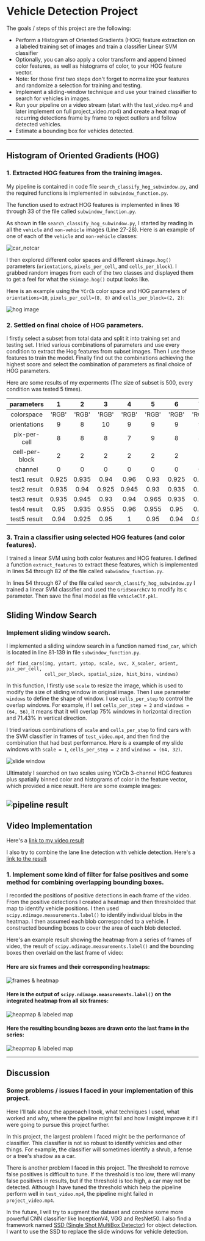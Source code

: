 # **Vehicle Detection Project**

The goals / steps of this project are the following:

* Perform a Histogram of Oriented Gradients (HOG) feature extraction on a labeled training set of images and train a classifier Linear SVM classifier
* Optionally, you can also apply a color transform and append binned color features, as well as histograms of color, to your HOG feature vector.
* Note: for those first two steps don't forget to normalize your features and randomize a selection for training and testing.
* Implement a sliding-window technique and use your trained classifier to search for vehicles in images.
* Run your pipeline on a video stream (start with the test_video.mp4 and later implement on full project_video.mp4) and create a heat map of recurring detections frame by frame to reject outliers and follow detected vehicles.
* Estimate a bounding box for vehicles detected.

[//]: # (Image References)
[image1]: ./examples/car_not_car.png
[image2]: ./examples/HOG_example.jpg
[image3]: ./examples/sliding_windows.jpg
[image4]: ./examples/sliding_window.jpg
[image5]: ./examples/bboxes_and_heat.png
[image6]: ./examples/labels_map.png
[image7]: ./examples/output_bboxes.png
[video1]: ./project_video.mp4

---

## Histogram of Oriented Gradients (HOG)

### 1. Extracted HOG features from the training images.

My pipeline is contained in code file `search_classify_hog_subwindow.py`, and the required functions is implemented in `subwindow_function.py`.

The function used to extract HOG features is implemented in lines 16 through 33 of the file called `subwindow_function.py`.

As shown in file `search_classify_hog_subwindow.py`, I started by reading in all the `vehicle` and `non-vehicle` images (Line 27-28).  Here is an example of one of each of the `vehicle` and `non-vehicle` classes:

![car_notcar](./figures/car_notcar.png)

I then explored different color spaces and different `skimage.hog()` parameters (`orientations`, `pixels_per_cell`, and `cells_per_block`).  I grabbed random images from each of the two classes and displayed them to get a feel for what the `skimage.hog()` output looks like.

Here is an example using the `YCrCb` color space and HOG parameters of `orientations=10`, `pixels_per_cell=(8, 8)` and `cells_per_block=(2, 2)`:

![hog image](./figures/hog_image.png)

### 2. Settled on final choice of HOG parameters.

I firstly select a subset from total data and split it into training set and testing set. I tried various combinations of parameters and use every condition to extract the Hog features from subset images. Then I use these features to train the model. Finally find out the combinations achieving the highest score and select the combination of parameters as final choice of HOG parameters.

Here are some results of my experments (The size of subset is 500, every condition was tested 5 times).

| parameters     | 1     | 2     | 3     | 4     | 5     | 6     | 7     | 8     | 9     | 10      |
|:--------------:|:-----:|:-----:|:-----:|:-----:|:-----:|:-----:|:-----:|:-----:|:-----:|:-------:|
| colorspace     | 'RGB' | 'RGB' | 'RGB' | 'RGB' | 'RGB' | 'RGB' | 'RGB' | 'RGB' | 'RGB' | 'YCrcb' |
| orientations   | 9     | 8     | 10    | 9     | 9     | 9     | 9     | 9     | 9     | 10      |
| pix-per-cell   | 8     | 8     | 8     | 7     | 9     | 8     | 8     | 8     | 8     | 8       |
| cell-per-block | 2     | 2     | 2     | 2     | 2     | 2     | 1     | 3     | 2     | 2       |
| channel        | 0     | 0     | 0     | 0     | 0     | 0     | 0     | 0     | ALL   | ALL     |
| test1 result   | 0.925 | 0.935 | 0.94  | 0.96  | 0.93  | 0.925 | 0.93  | 0.93  | 0.955 | 0.995   |
| test2 result   | 0.935 | 0.94  | 0.925 | 0.945 | 0.93  | 0.935 | 0.94  | 0.935 | 0.95  | 0.985   |
| test3 result   | 0.935 | 0.945 | 0.93  | 0.94  | 0.965 | 0.935 | 0.92  | 0.93  | 0.96  | 0.995   |
| test4 result   | 0.95  | 0.935 | 0.955 | 0.96  | 0.955 | 0.95  | 0.94  | 0.95  | 0.945 | 0.995   |
| test5 result   | 0.94  | 0.925 | 0.95  | 1     | 0.95  | 0.94  | 0.915 | 0.92  | 0.96  | 0.985   |

### 3. Train a classifier using selected HOG features (and color features).

I trained a linear SVM using both color features and HOG features. I defined a function `extract_features` to extract these features, which is implemented in lines 54 through 82 of the file called `subwindow_function.py`.

In lines 54 through 67 of the file called `search_classify_hog_subwindow.py` I trained a linear SVM classifier and used the `GridSearchCV` to modify its `C` parameter. Then save the final model as file `vehicleClf.pkl`.

## Sliding Window Search

### Implement sliding window search.

I implemented a sliding window search in a function named `find_car`, which is located in line 81-139 in file `subwindow_function.py`.

```
def find_cars(img, ystart, ystop, scale, svc, X_scaler, orient, pix_per_cell,
              cell_per_block, spatial_size, hist_bins, windows)
```

In this function, I firstly use `scale` to resize the image, which is used to modify the size of sliding window in original image. Then I use parameter `windows` to define the shape of window. I use `cells_per_step` to control the overlap windows. For example, if I set `cells_per_step = 2` and `windows = (64, 56)`, it means that it will overlap 75% windows in horizontal direction and 71.43% in vertical direction.

I tried various combinations of `scale` and `cells_per_step` to find cars with the SVM classifier in frames of `test_video.mp4`, and then find the combination that had best performance. Here is a example of my slide windows with `scale = 1`, `cells_per_step = 2` and `windows = (64, 32)`.

![slide window](./figures/slide_window.jpg)

Ultimately I searched on two scales using YCrCb 3-channel HOG features plus spatially binned color and histograms of color in the feature vector, which provided a nice result.  Here are some example images:

![pipeline result](./figures/pipeline.jpg)
---

## Video Implementation

Here's a [link to my video result](./project_output.mp4)

I also try to combine the lane line detection with vehicle detection. Here's a [link to the result](./vehicle_with_lane_line.mp4)

### 1. Implement some kind of filter for false positives and some method for combining overlapping bounding boxes.

I recorded the positions of positive detections in each frame of the video.  From the positive detections I created a heatmap and then thresholded that map to identify vehicle positions.  I then used `scipy.ndimage.measurements.label()` to identify individual blobs in the heatmap.  I then assumed each blob corresponded to a vehicle.  I constructed bounding boxes to cover the area of each blob detected.

Here's an example result showing the heatmap from a series of frames of video, the result of `scipy.ndimage.measurements.label()` and the bounding boxes then overlaid on the last frame of video:

#### Here are six frames and their corresponding heatmaps:

![frames & heatmap](./figures/frame_heapmap.jpg)

#### Here is the output of `scipy.ndimage.measurements.label()` on the integrated heatmap from all six frames:
![heapmap & labeled map](./figures/heapmap2label.jpg)

#### Here the resulting bounding boxes are drawn onto the last frame in the series:
![heapmap & labeled map](./figures/finalresult.jpg)

---

## Discussion

### Some problems / issues I faced in your implementation of this project.

Here I'll talk about the approach I took, what techniques I used, what worked and why, where the pipeline might fail and how I might improve it if I were going to pursue this project further.

In this project, the largest problem I faced might be the performance of classifier. This classifier is not so robust to identify vehicles and other things. For example, the classifier will sometimes identify a shrub, a fense or a tree's shadow as a car.

There is another problem I faced in this project. The threshold to remove false positives is difficult to tune. If the threshold is too low, there will many false positives in results, but if the threshold is too high, a car may not be detected. Although I have tuned the threshold which help the pipeline perform well in `test_video.mp4`, the pipeline might failed in `project_video.mp4`.

In the future, I will try to augment the dataset and combine some more powerful CNN classifier like InceptionV4, VGG and ResNet50. I also find a framework named [SSD (Single Shot MultiBox Detector)](https://github.com/weiliu89/caffe/tree/ssd) for object detection. I want to use the SSD to replace the slide windows for vehicle detection.


